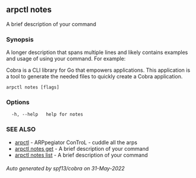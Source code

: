 ## arpctl notes

A brief description of your command

### Synopsis

A longer description that spans multiple lines and likely contains examples
and usage of using your command. For example:

Cobra is a CLI library for Go that empowers applications.
This application is a tool to generate the needed files
to quickly create a Cobra application.

```
arpctl notes [flags]
```

### Options

```
  -h, --help   help for notes
```

### SEE ALSO

* [arpctl](arpctl.md)	 - ARPpegiator ConTroL - cuddle all the arps
* [arpctl notes get](arpctl_notes_get.md)	 - A brief description of your command
* [arpctl notes list](arpctl_notes_list.md)	 - A brief description of your command

###### Auto generated by spf13/cobra on 31-May-2022
